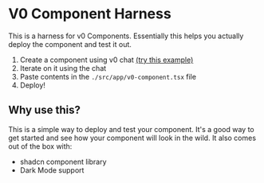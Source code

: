 # V0 Component Harness

This is a harness for v0 Components. Essentially this helps you actually deploy the component and test it out.

1. Create a component using v0 chat [(try this example)](https://v0.dev/chat?q=calculator%20that%20will%20play%20a%20%22ding%22%20sound%20when%20it%20finishes%20calculating)
2. Iterate on it using the chat
3. Paste contents in the `./src/app/v0-component.tsx` file
4. Deploy!

## Why use this?

This is a simple way to deploy and test your component. It's a good way to get started and see how your component will look in the wild. It also comes out of the box with:

- shadcn component library
- Dark Mode support
